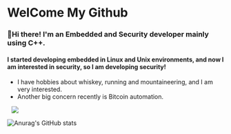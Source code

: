 # WelCome My Github

### 👋Hi there! I'm an Embedded and Security developer mainly using C++.
#### I started developing embedded in Linux and Unix environments, and now I am interested in security, so I am developing security!

- I have hobbies about whiskey, running and mountaineering, and I am very interested.
- Another big concern recently is Bitcoin automation.

<a href="https://www.instagram.com/ost_whisky/">
    <img 
        src="http://img.shields.io/badge/-Instargram-blueviolet?style=flat&logo=Instagram&link=https://www.instagram.com/ost_whisky/"
         style="height : auto; margin-left : 10px; margin-right : 10px;"/>
        

</a>

![Anurag's GitHub stats](https://github-readme-stats.vercel.app/api?username=ohseongtaek&show_icons=true&theme=tokyonight)



<!--
**ohseongtaek/ohseongtaek** is a ✨ _special_ ✨ repository because its `README.md` (this file) appears on your GitHub profile.

Here are some ideas to get you started:

- 🔭 I’m currently working on ...
- 🌱 I’m currently learning ...
- 👯 I’m looking to collaborate on ...
- 🤔 I’m looking for help with ...
- 💬 Ask me about ...
- 📫 How to reach me: ...
- 😄 Pronouns: ...
- ⚡ Fun fact: ...
-->
